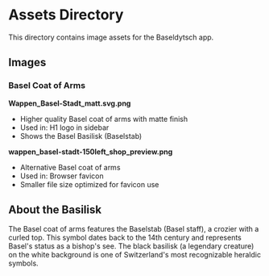 # Assets Directory

This directory contains image assets for the Baseldytsch app.

## Images

### Basel Coat of Arms

**Wappen_Basel-Stadt_matt.svg.png**
- Higher quality Basel coat of arms with matte finish
- Used in: H1 logo in sidebar
- Shows the Basel Basilisk (Baselstab)

**wappen_basel-stadt-150left_shop_preview.png**
- Alternative Basel coat of arms 
- Used in: Browser favicon
- Smaller file size optimized for favicon use

## About the Basilisk

The Basel coat of arms features the Baselstab (Basel staff), a crozier with a curled top. This symbol dates back to the 14th century and represents Basel's status as a bishop's see. The black basilisk (a legendary creature) on the white background is one of Switzerland's most recognizable heraldic symbols.

